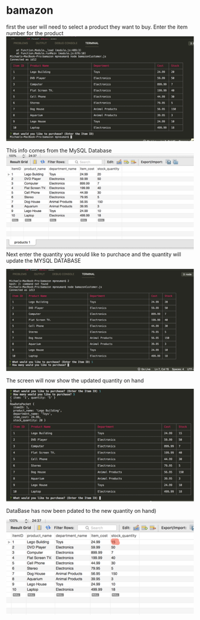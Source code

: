 # bamazon

first the user will need to select a product they want to buy.  Enter the item number for the product
![select product you want to buy](https://github.com/mpneuman/bamazon/blob/master/images/bamazon_1.png)

This info comes from the MySQL Database
![SQL DB](https://github.com/mpneuman/bamazon/blob/master/images/bamazon2.png
)
Next enter the quantity you would like to purchace and the quantity will update the MYSQL DATABASE

![quantity selected](https://github.com/mpneuman/bamazon/blob/master/images/bamazon3.png)


The screen will now show the updated quantity on hand

![update quantity](https://github.com/mpneuman/bamazon/blob/master/images/bamazon4.png)

DataBase has now been pdated to the new quantity on hand)

![DB update](https://github.com/mpneuman/bamazon/blob/master/images/bamazon5.png)

